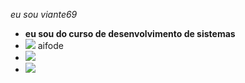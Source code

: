 *eu sou  viante69*
- **eu sou do curso de desenvolvimento de sistemas**
- ![](https://img.shields.io/badge/iFood-EA1D2C?style=for-the-badge&logo=ifood&logoColor=white) aifode
- ![](https://img.shields.io/badge/TikTok-000000?style=for-the-badge&logo=tiktok&logoColor=white)
- ![](https://img.shields.io/badge/Xbox-107C10?style=for-the-badge&logo=xbox&logoColor=white)
